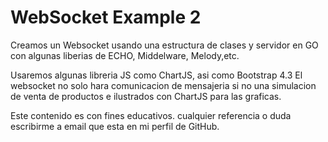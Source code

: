 # WebSocket Example 2

Creamos un Websocket usando una estructura de clases y servidor en GO con algunas liberias de ECHO, Middelware, Melody,etc.

Usaremos algunas libreria JS como ChartJS, asi como Bootstrap 4.3
El websocket no solo hara comunicacion de mensajeria si no una simulacion de venta de productos e ilustrados con ChartJS para las graficas.

Este contenido es con fines educativos. cualquier referencia o duda escribirme a email que esta en mi perfil de GitHub.